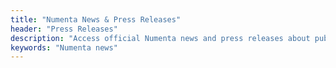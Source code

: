 ```yaml
---
title: "Numenta News & Press Releases"
header: "Press Releases"
description: "Access official Numenta news and press releases about published papers, company announcements, partner news and more."
keywords: "Numenta news"
---
```

